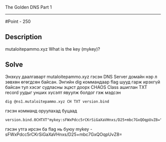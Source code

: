 The Golden DNS Part 1
*** 
#Point - 250

## Description

mutaloitepammo.xyz What is the key (mykey)?

## Solve
Энэхүү даалгаварт mutaloitepammo.xyz гэсэн DNS Server домайн нэр л зөвхөн өгөгдсөн байсан.
Энгийн dig коммандаар flag шууд гарж ирэхгүй байсан тул хэсэг судласны эцэст доорх CHAOS Class ашиглан TXT record 
уудыг унших хүсэлт явуулж болдог гэж мэдсэн

```
dig @ns1.mutaloitepammo.xyz CH TXT version.bind
```

гэсэн комманд оруулахад буцаад

```
version.bind.0CHTXT"mykey:sFWxPdcc5rCKrSiGaXaVHnxs/D25+mbc7GxQOqpUvZ8="
```
гэсэн утга ирсэн ба flag нь буюу mykey - sFWxPdcc5rCKrSiGaXaVHnxs/D25+mbc7GxQOqpUvZ8=
